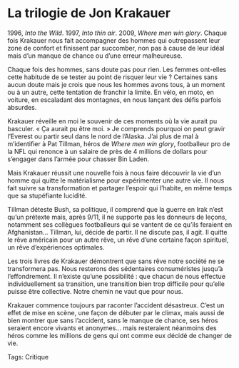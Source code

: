 # La trilogie de Jon Krakauer

1996, *Into the Wild*. 1997, *Into thin air*. 2009, *Where men win glory*. Chaque fois Krakauer nous fait accompagner des hommes qui outrepassent leur zone de confort et finissent par succomber, non pas à cause de leur idéal mais d’un manque de chance ou d’une erreur malheureuse.

Chaque fois des hommes, sans doute pas pour rien. Les femmes ont-elles cette habitude de se tester au point de risquer leur vie ? Certaines sans aucun doute mais je crois que nous les hommes avons tous, à un moment ou à un autre, cette tentation de franchir la limite. En vélo, en moto, en voiture, en escaladant des montagnes, en nous lançant des défis parfois absurdes.

Krakauer réveille en moi le souvenir de ces moments où la vie aurait pu basculer. « Ça aurait pu être moi. » Je comprends pourquoi on peut gravir l’Everest ou partir seul dans le nord de l’Alaska. J’ai plus de mal à m’identifier à Pat Tillman, héros de *Where men win glory*, footballeur pro de la NFL qui renonce à un salaire de près de 4 millions de dollars pour s’engager dans l’armée pour chasser Bin Laden.

Mais Krakauer réussit une nouvelle fois à nous faire découvrir la vie d’un homme qui quitte le matérialisme pour expérimenter une autre vie. Il nous fait suivre sa transformation et partager l’espoir qui l’habite, en même temps que sa stupéfiante lucidité.

Tillman déteste Bush, sa politique, il comprend que la guerre en Irak n’est qu’un prétexte mais, après 9/11, il ne supporte pas les donneurs de leçons, notamment ses collègues footballeurs qui se vantent de ce qu’ils feraient en Afghanistan… Tillman, lui, décide de partir. Il ne discute pas, il agit. Il quitte le rêve américain pour un autre rêve, un rêve d’une certaine façon spirituel, un rêve d’expériences optimales.

Les trois livres de Krakauer démontrent que sans rêve notre société ne se transformera pas. Nous resterons des sédentaires consuméristes jusqu’à l’effondrement. Il n’existe qu’une possibilité : que chacun de nous effectue individuellement sa transition, une transition bien trop difficile pour qu’elle puisse être collective. Notre chemin ne vaut que pour nous.

Krakauer commence toujours par raconter l’accident désastreux. C’est un effet de mise en scène, une façon de débuter par le climax, mais aussi de bien montrer que sans l’accident, sans le manque de chance, ses héros seraient encore vivants et anonymes… mais resteraient néanmoins des héros comme les millions de gens qui ont comme eux décidé de changer de vie.

Tags: Critique